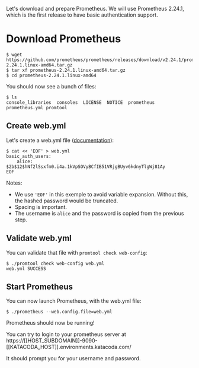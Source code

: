 Let's download and prepare Prometheus. We will use Prometheus 2.24.1, which is
the first release to have basic authentication support.

# Download Prometheus

```
$ wget https://github.com/prometheus/prometheus/releases/download/v2.24.1/prometheus-2.24.1.linux-amd64.tar.gz
$ tar xf prometheus-2.24.1.linux-amd64.tar.gz
$ cd prometheus-2.24.1.linux-amd64
```

You should now see a bunch of files:

```
$ ls
console_libraries  consoles  LICENSE  NOTICE  prometheus  prometheus.yml promtool
```

## Create web.yml

Let's create a web.yml file ([documentation](https://prometheus.io/docs/prometheus/latest/configuration/https/)):

```
$ cat << 'EOF' > web.yml
basic_auth_users:
    alice: $2b$12$hNf2lSsxfm0.i4a.1kVpSOVyBCfIB51VRjgBUyv6kdnyTlgWj81Ay
EOF
```

Notes:
- We use `'EOF'` in this exemple to avoid variable expansion. Without this, the
  hashed password would be truncated.
- Spacing is important.
- The username is `alice` and the password is copied from the previous step.

## Validate web.yml

You can validate that file with `promtool check web-config`:

```
$ ./promtool check web-config web.yml
web.yml SUCCESS
```

## Start Prometheus

You can now launch Prometheus, with the web.yml file:

```
$ ./prometheus --web.config.file=web.yml
```

Prometheus should now be running!

You can try to login to your prometheus server at
https://[[HOST_SUBDOMAIN]]-9090-[[KATACODA_HOST]].environments.katacoda.com/

It should prompt you for your username and password.
